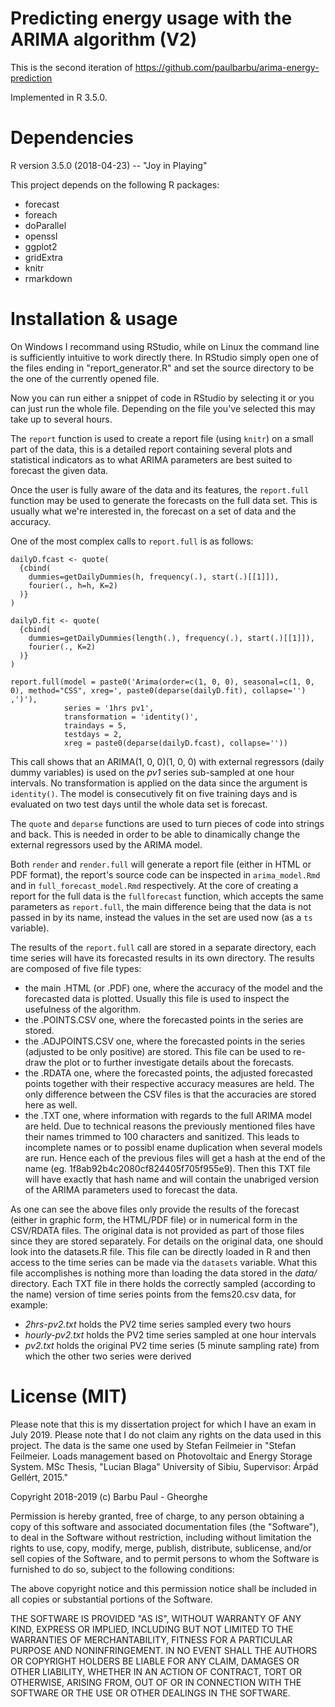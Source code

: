 Predicting energy usage with the ARIMA algorithm (V2)
=====================================================
This is the second iteration of https://github.com/paulbarbu/arima-energy-prediction

Implemented in R 3.5.0.

Dependencies
============
R version 3.5.0 (2018-04-23) -- "Joy in Playing"

This project depends on the following R packages:

* forecast
* foreach
* doParallel
* openssl
* ggplot2
* gridExtra
* knitr
* rmarkdown

Installation & usage
====================
On Windows I recommand using RStudio, while on Linux the command line is sufficiently intuitive to work directly there.
In RStudio simply open one of the files ending in "report_generator.R" and set the source directory to be the one of the currently opened file.

Now you can run either a snippet of code in RStudio by selecting it or you can just run the whole file.
Depending on the file you've selected this may take up to several hours.

The `report` function is used to create a report file (using `knitr`) on a small part of the data, this is a detailed
report containing several plots and statistical indicators as to what ARIMA parameters are best suited to forecast the given data.

Once the user is fully aware of the data and its features, the `report.full` function may be used to generate the forecasts on the full data set.
This is usually what we're interested in, the forecast on a set of data and the accuracy.

One of the most complex calls to `report.full` is as follows:
```
dailyD.fcast <- quote(
  {cbind(
    dummies=getDailyDummies(h, frequency(.), start(.)[[1]]),
    fourier(., h=h, K=2)
  )}
)

dailyD.fit <- quote(
  {cbind(
    dummies=getDailyDummies(length(.), frequency(.), start(.)[[1]]),
    fourier(., K=2)
  )}
)

report.full(model = paste0('Arima(order=c(1, 0, 0), seasonal=c(1, 0, 0), method="CSS", xreg=', paste0(deparse(dailyD.fit), collapse='') ,')'),
            series = '1hrs pv1',
            transformation = 'identity()',
            traindays = 5,
            testdays = 2,
            xreg = paste0(deparse(dailyD.fcast), collapse=''))
```

This call shows that an ARIMA(1, 0, 0)(1, 0, 0) with external regressors (daily dummy variables) is used on the _pv1_ series sub-sampled at one hour intervals.
No transformation is applied on the data since the argument is `identity()`.
The model is consecutively fit on five training days and is evaluated on two test days until the whole data set is forecast.

The `quote` and `deparse` functions are used to turn pieces of code into strings and back.
This is needed in order to be able to dinamically change the external regressors used by the ARIMA model.

Both `render` and `render.full` will generate a report file (either in HTML or PDF format), the report's source code can be inspected in `arima_model.Rmd` and in `full_forecast_model.Rmd` respectively.
At the core of creating a report for the full data is the `fullforecast` function, which accepts the same parameters as `report.full`,
the main difference being that the data is not passed in by its name, instead the values in the set are used now (as a `ts` variable).

The results of the `report.full` call are stored in a separate directory, each time series will have its forecasted results in its own directory.
The results are composed of five file types:
 * the main .HTML (or .PDF) one, where the accuracy of the model and the forecasted data is plotted.
	Usually this file is used to inspect the usefulness of the algorithm.
 * the .POINTS.CSV one, where the forecasted points in the series are stored.
 * the .ADJPOINTS.CSV one, where the forecasted points in the series (adjusted to be only positive) are stored.
	This file can be used to re-draw the plot or to further investigate details about the forecasts.
 * the .RDATA one, where the forecasted points, the adjusted forecasted points together with their respective accuracy measures are held.
	The only difference between the CSV files is that the accuracies are stored here as well.
 * the .TXT one, where information with regards to the full ARIMA model are held.
	Due to technical reasons the previously mentioned files have their names trimmed to 100 characters and sanitized.
	This leads to incomplete names or to possibl ename duplication when several models are run.
	Hence each of the previous files will get a hash at the end of the name (eg. 1f8ab92b4c2080cf824405f705f955e9).
	Then this TXT file will have exactly that hash name and will contain the unabriged version of the ARIMA parameters used to forecast the data.
	
As one can see the above files only provide the results of the forecast (either in graphic form, the HTML/PDF file) or in numerical form in the CSV/RDATA files.
The original data is not provided as part of those files since they are stored separately.
For details on the original data, one should look into the datasets.R file.
This file can be directly loaded in R and then access to the time series can be made via the `datasets` variable.
What this file accomplishes is nothing more than loading the data stored in the *data/* directory.
Each TXT file in there holds the correctly sampled (according to the name) version of time series points from the fems20.csv data, for example:
 * *2hrs-pv2.txt* holds the PV2 time series sampled every two hours 
 * *hourly-pv2.txt* holds the PV2 time series sampled at one hour intervals
 * *pv2.txt* holds the original PV2 time series (5 minute sampling rate) from which the other two series were derived
 
License (MIT)
=============
Please note that this is my dissertation project for which I have an exam in July 2019.
Please note that I do not claim any rights on the data used in this project.
The data is the same one used by Stefan Feilmeier in "Stefan Feilmeier. Loads management based on Photovoltaic and Energy Storage System.
MSc Thesis, "Lucian Blaga" University of Sibiu, Supervisor: Árpád Gellért, 2015."

Copyright 2018-2019 (c) Barbu Paul - Gheorghe

Permission is hereby granted, free of charge, to any person obtaining a copy of this software and associated documentation files (the "Software"), to deal in the Software without restriction, including without limitation the rights to use, copy, modify, merge, publish, distribute, sublicense, and/or sell copies of the Software, and to permit persons to whom the Software is furnished to do so, subject to the following conditions:

The above copyright notice and this permission notice shall be included in all copies or substantial portions of the Software.

THE SOFTWARE IS PROVIDED "AS IS", WITHOUT WARRANTY OF ANY KIND, EXPRESS OR IMPLIED, INCLUDING BUT NOT LIMITED TO THE WARRANTIES OF MERCHANTABILITY, FITNESS FOR A PARTICULAR PURPOSE AND NONINFRINGEMENT. IN NO EVENT SHALL THE AUTHORS OR COPYRIGHT HOLDERS BE LIABLE FOR ANY CLAIM, DAMAGES OR OTHER LIABILITY, WHETHER IN AN ACTION OF CONTRACT, TORT OR OTHERWISE, ARISING FROM, OUT OF OR IN CONNECTION WITH THE SOFTWARE OR THE USE OR OTHER DEALINGS IN THE SOFTWARE.
